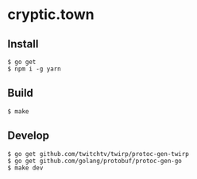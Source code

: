 # cryptic.town

## Install

```
$ go get
$ npm i -g yarn
```

## Build

```
$ make
```

## Develop

```
$ go get github.com/twitchtv/twirp/protoc-gen-twirp
$ go get github.com/golang/protobuf/protoc-gen-go
$ make dev
```
